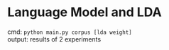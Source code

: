 # Language Model and LDA
cmd: `python main.py corpus [lda weight]`  
output: results of 2 experiments
